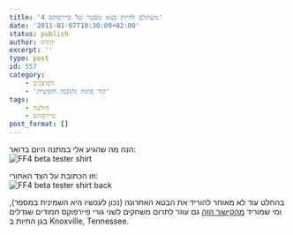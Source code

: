 ```yaml
---
title: 'משתלם להיות בטא טסטר של פיירפוקס 4'
date: '2011-01-07T10:30:09+02:00'
status: publish
author: יהודה
excerpt: ''
type: post
id: 557
category:
    - דפדפנים
    - 'קוד פתוח ותוכנה חופשית'
tags:
    - חולצה
    - פיירפוקס
post_format: []
---
```

הנה מה שהגיע אלי במתנה היום בדואר:  
![FF4 beta tester shirt](https://img.skitch.com/20110107-mgi1q77x1bwhy978st7tkgtr6f.jpg)

וזו הכתובת על הצד האחורי:  
![FF4 beta tester shirt back](https://img.skitch.com/20110107-echh8529fb1gebqukq73w5wqji.jpg)

בהחלט עוד לא מאוחר להוריד את הבטא האחרונה (נכון לעכשיו היא השמינית במספר), ומי שמוריד [מהקישור הזה](http://firefoxlive.mozilla.org/) גם עוזר לתרום משחקים לשני גורי פיירפוקס חמודים שגדלים בגן החיות ב Knoxville, Tennessee.
